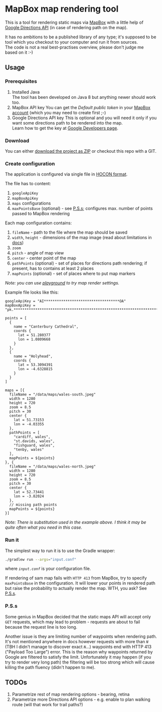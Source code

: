 # MapBox map rendering tool

This is a tool for rendering static maps via [MapBox](https://mapbox.com) with a little help of
[Google Directions API](https://developers.google.com/maps/documentation/directions/intro) (in case of rendering
path on the map).

It has no ambitions to be a published library of any type; it's supposed to be tool which you checkout to your
computer and run it from sources.  
The code is not a real best-practises overview, please don't judge me based on it :-)

## Usage

### Prerequisites

1. Installed Java  
    The tool has been developed on Java 8 but anything newer should work too.
1. MapBox API key
    You can get the _Default public token_ in your [MapBox account](https://www.mapbox.com/account/) (which you may
    need to create first ;-)
1. Google Directions API key
    This is optional and you will need it only if you want some directions path to be rendered into the map.  
    Learn how to get the key at [Google Developers page](https://developers.google.com/maps/documentation/directions/get-api-key).

### Download

You can either [download the project as ZIP](https://github.com/avast/cactus/archive/master.zip) or checkout this
repo with a GIT.

### Create configuration

The application is configured via single file in [HOCON format](https://github.com/lightbend/config/blob/master/HOCON.md).  

The file has to content:
1. `googleApiKey`
1. `mapBoxApiKey`
1. `maps` configurations
1. `maxPointsBase` (optional) - see [P.S.s](#pss); configures max. number of points passed to MapBox rendering

Each map configuration contains:
1. `fileName` - path to the file where the map should be saved
1. `width`, `height` - dimensions of the map image (read about limitations in [docs](https://www.mapbox.com/api-documentation/#retrieve-a-static-map-from-a-style))
1. `zoom`
1. `pitch` - angle of map view
1. `center` - center point of the map
1. `pathPoints` (optional) - set of places for directions path rendering; if present, has to contains at least 2 places
1. `mapPoints` (optional) - set of places where to put map markers


_Note: you can use [playground](https://www.mapbox.com/help/static-api-playground/) to try map render settings._

Example file looks like this:

```hocon
googleApiKey = "AI***********************************OA"
mapBoxApiKey = "pk.*************************************************************************************dA"

points = [
  {
    name = "Canterbury Cathedral",
    coords {
      lat = 51.280377
      lon = 1.0809668
    }
  },
  {
    name = "Holyhead",
    coords {
      lat = 53.3094391
      lon = -4.6328815
    }
  }
]

maps = [{
  fileName = "/data/maps/wales-south.jpeg"
  width = 1280
  height = 720
  zoom = 8.5
  pitch = 30
  center {
    lat = 51.73153
    lon = -4.03355
  },
  pathPoints = [
    "cardiff, wales",
    "st.davids, wales",
    "fishguard, wales",
    "tenby, wales"
  ],
  mapPoints = ${points}
}, {
  fileName = "/data/maps/wales-north.jpeg"
  width = 1280
  height = 720
  zoom = 8.5
  pitch = 30
  center {
    lat = 52.73441
    lon = -3.82024
  },
  // missing path points
  mapPoints = ${points}
}]
```

_Note: There is substitution used in the example above. I think it may be quite often what you need in this case._


### Run it

The simplest way to run it is to use the Gradle wrapper:

```bash
./gradlew run --args="input.conf"
```

where _`input.conf`_ is your configuration file.

If rendering of sam map fails with `HTTP 413` from MapBox, try to specify `maxPointsBase` in the configuration. It will lower your points
in rendered path but raise the probability to actually render the map. WTH, you ask? See [P.S.s](#pss).

### P.S.s

Some genius in MapBox decided that the static maps API will accept only `GET` requests, which may lead to
problem - requests are about to fail because the request line is too long.

Another issue is they are limiting number of waypoints when rendering path. It's not mentioned anywhere in docs
however requests with more than _`N`_ (TBH I didn't manage to discover exact _`N`_...) waypoints end with HTTP 413 ("Payload Too Large") error. This is the reason why
waypoints returned by Google are filtered to satisfy the limit. Unfortunately it may happen (if you try to render
very long path) the filtering will be too strong which will cause killing the path fluency (didn't happen to me).

## TODOs

1. Parametrize rest of map rendering options - bearing, retina
1. Parametrize more Directions API options - e.g. enable to plan walking route (will that work for trail paths?)
